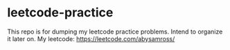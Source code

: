 # leetcode-practice

This repo is for dumping my leetcode practice problems.
Intend to organize it later on.
My leetcode: https://leetcode.com/abysamross/
